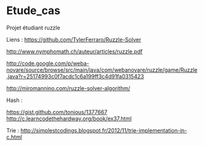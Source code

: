 # Etude_cas
Projet étudiant ruzzle

Liens :
https://github.com/TylerFerraro/Ruzzle-Solver

http://www.nymphomath.ch/auteur/articles/ruzzle.pdf

http://code.google.com/p/weba-novare/source/browse/src/main/java/com/webanovare/ruzzle/game/Ruzzle.java?r=25174993c0f7acdc1c6a199ff3c4d91fa0315423

http://miromannino.com/ruzzle-solver-algorithm/

Hash :

https://gist.github.com/tonious/1377667
http://c.learncodethehardway.org/book/ex37.html

Trie : 
http://simplestcodings.blogspot.fr/2012/11/trie-implementation-in-c.html
